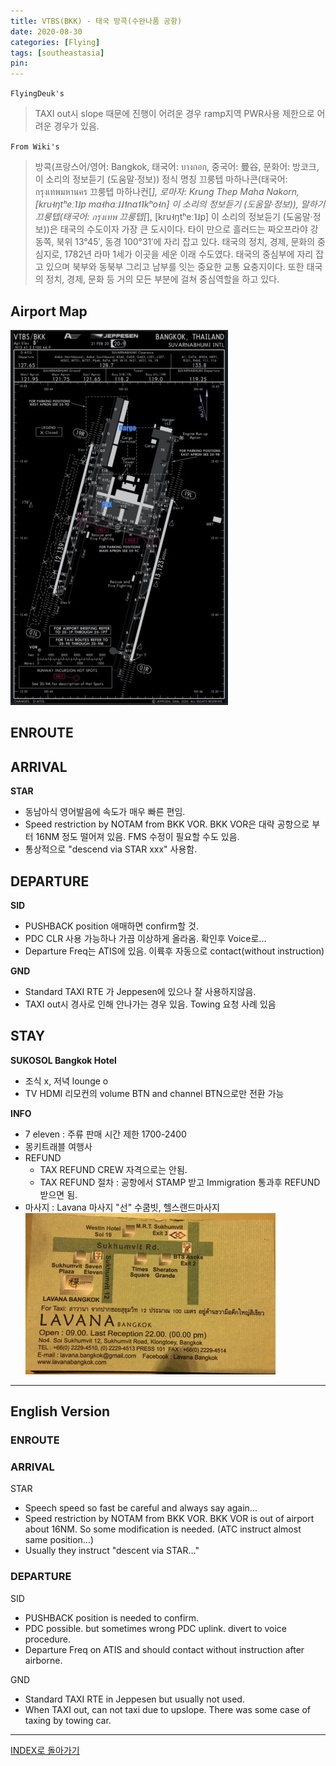 ```yaml
---
title: VTBS(BKK) - 태국 방콕(수완나품 공항)
date: 2020-08-30
categories: [Flying]
tags: [southeastasia]
pin:
---
```


`FlyingDeuk's`
>TAXI out시 slope 때문에 진행이 어려운 경우 ramp지역 PWR사용 제한으로 어려운 경우가 있음.

`From Wiki's`
>방콕(프랑스어/영어: Bangkok, 태국어: บางกอก, 중국어: 曼谷, 문화어: 방코크, 이 소리의 정보듣기 (도움말·정보)) 정식 명칭 끄룽텝 마하나콘(태국어: กรุงเทพมหานคร 끄룽텝 마하나컨[*], 로마자: Krung Thep Maha Nakorn, [kru˧ŋtʰeː˥˩p ma˧haː˩˩˦na˦˥kʰo˧n] 이 소리의 정보듣기 (도움말·정보)), 말하기 끄룽텝(태국어: กรุงเทพ 끄룽텝[*], [kru˧ŋtʰeː˥˩p] 이 소리의 정보듣기 (도움말·정보))은 태국의 수도이자 가장 큰 도시이다. 타이 만으로 흘러드는 짜오프라야 강 동쪽, 북위 13°45′, 동경 100°31′에 자리 잡고 있다. 태국의 정치, 경제, 문화의 중심지로, 1782년 라마 1세가 이곳을 세운 이래 수도였다. 태국의 중심부에 자리 잡고 있으며 북부와 동북부 그리고 남부를 잇는 중요한 교통 요충지이다. 또한 태국의 정치, 경제, 문화 등 거의 모든 부분에 걸쳐 중심역할을 하고 있다.

## Airport Map
![bkk](/img/flying/airport/bkk_ap.jpg)

## ENROUTE

## ARRIVAL
**STAR**
- 동남아식 영어발음에 속도가 매우 빠른 편임.
- Speed restriction by NOTAM from BKK VOR. BKK VOR은 대략 공항으로 부터 16NM 정도 떨어져 있음. FMS 수정이 필요할 수도 있음.
- 통상적으로 "descend via STAR xxx" 사용함.

## DEPARTURE
**SID**
- PUSHBACK position 애매하면 confirm할 것.
- PDC CLR 사용 가능하나 가끔 이상하게 올라옴. 확인후 Voice로...
- Departure Freq는 ATIS에 있음. 이륙후 자동으로 contact(without instruction)

**GND**
- Standard TAXI RTE 가 Jeppesen에 있으나 잘 사용하지않음.
- TAXI out시 경사로 인해 안나가는 경우 있음. Towing 요청 사례 있음

## STAY
**SUKOSOL Bangkok Hotel**
- 조식 x, 저녁 lounge o
- TV HDMI 리모컨의 volume BTN and channel BTN으로만 전환 가능

**INFO**
- 7 eleven : 주류 판매 시간 제한 1700-2400
- 몽키트래블 여행사
- REFUND
  - TAX REFUND CREW 자격으로는 안됨.
  - TAX REFUND 절차 : 공항에서 STAMP 받고 Immigration 통과후 REFUND 받으면 됨.
- 마사지 : Lavana 마사지 "선" 수쿰빗, 헬스랜드마사지
  ![bkk](/img/flying/airport/bkk_info.jpeg)


--------
## English Version

### ENROUTE

### ARRIVAL
STAR
- Speech speed so fast be careful and always say again...
- Speed restriction by NOTAM from BKK VOR. BKK VOR is out of airport about 16NM. So some modification is needed. (ATC instruct almost same position…)
- Usually they instruct "descent via STAR…"

### DEPARTURE
SID
- PUSHBACK position is needed to confirm.
- PDC possible. but sometimes wrong PDC uplink. divert to  voice procedure.
- Departure Freq on ATIS and should contact without instruction after airborne.

GND
- Standard TAXI RTE in Jeppesen but usually not used.
- When TAXI out, can not taxi due to upslope. There was some case of taxing by towing car.

----

[INDEX로 돌아가기](/posts/SouthEastAsia/)
